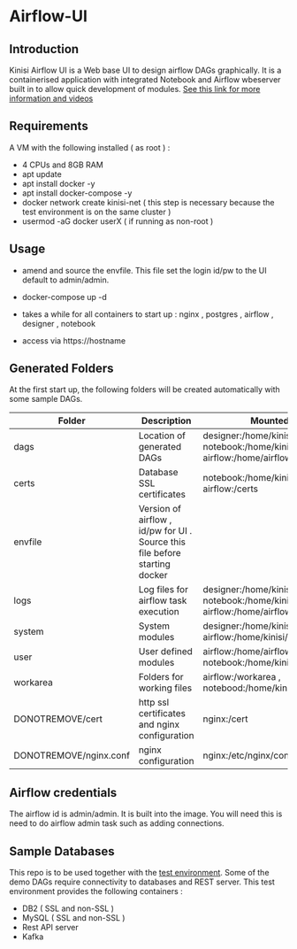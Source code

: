 # Airflow-UI

## Introduction

Kinisi Airflow UI is a Web base UI to design airflow DAGs graphically.  It is a containerised application with integrated Notebook and Airflow wbeserver built in to allow quick development of modules.  [See this link for more information and videos](https://www.kinisi.biz)

## Requirements 

A VM with the following installed ( as root ) :

- 4 CPUs and 8GB RAM
- apt update
- apt install docker -y
- apt install docker-compose -y
- docker network create kinisi-net  ( this step is necessary because the test environment is on the same cluster )
- usermod -aG docker userX ( if running as non-root )

## Usage

- amend and source the envfile.  This file set the login id/pw to the UI default to admin/admin.

- docker-compose up -d

- takes a while for all containers to start up :  nginx , postgres , airflow , designer , notebook

- access via https://hostname

## Generated Folders

At the first start up, the following folders will be created automatically with some sample DAGs.

Folder | Description | Mounted to 
--- | --- | --- |
dags | Location of generated DAGs | designer:/home/kinisi/dags , notebook:/home/kinisi/dags , and airflow:/home/airflow/dags
certs | Database SSL certificates | notebook:/home/kinisi/certs` , airflow:/certs 
envfile | Version of airflow ,   id/pw for UI .  Source this file before starting docker |
logs | Log files for airflow task execution |  designer:/home/kinisi/logs , notebook:/home/kinisi/logs , airflow:/home/airflow/klogs
system | System modules | designer:/home/kinisi/system , airflow:/home/kinisi/system
user | User defined modules |  airflow:/home/airflow/udm , notebook:/home/kinisi/udm
workarea | Folders for working files | airflow:/workarea , notebood:/home/kinisi/workarea
DONOTREMOVE/cert | http ssl certificates and nginx configuration | nginx:/cert
DONOTREMOVE/nginx.conf | nginx configuration | nginx:/etc/nginx/conf.d/nginx.conf

## Airflow credentials

The airflow id is admin/admin.  It is built into the image.  You will need this is need to do airflow admin task such as adding connections.

## Sample Databases

This repo is to be used together with the [test environment](https://github.com/chquek/Airflow-Testenv).  Some of the demo DAGs require connectivity to databases and REST server.  This test environment provides the following containers :

- DB2 ( SSL and non-SSL )
- MySQL ( SSL and non-SSL )
- Rest API server
- Kafka
